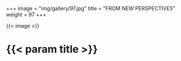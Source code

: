 +++
image = "img/gallery/97.jpg"
title = "FROM NEW PERSPECTIVES” 
weight = 97
+++

{{< image >}}

# {{< param title >}}
